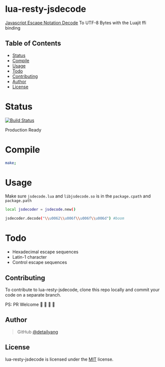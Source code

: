 # lua-resty-jsdecode
[Javascript Escape Notation Decode](https://developer.mozilla.org/en-US/docs/Web/JavaScript/Reference/Global_Objects/String) To UTF-8 Bytes with the Luajit ffi binding

Table of Contents
-----------------
* [Status](#status)
* [Compile](#compile)
* [Usage](#usage)
* [Todo](#todo)
* [Contributing](#contributing)
* [Author](#author)
* [License](#license)

Status
====
[![Build Status](https://travis-ci.org/detailyang/lua-resty-jsdecode.svg?branch=master)](https://travis-ci.org/detailyang/lua-resty-jsdecode)

Production Ready

Compile
=======

```bash
make;
```

Usage
====
Make sure `jsdecode.lua` and `libjsdecode.so` is in the `package.cpath` and `package.path`

```bash
local jsdecoder = jsdecode.new()

jsdecoder.decode("\\u0062\\u006f\\u006f\\u006d") #boom
```

Todo
=====
* Hexadecimal escape sequences
* Latin-1 character
* Control escape sequences

Contributing
------------

To contribute to lua-resty-jsdecode, clone this repo locally and commit your code on a separate branch.

PS: PR Welcome :rocket: :rocket: :rocket: :rocket:


Author
------

> GitHub [@detailyang](https://github.com/detailyang)


License
-------
lua-resty-jsdecode is licensed under the [MIT] license.

[MIT]: https://github.com/detailyang/ybw/blob/master/licenses/MIT
